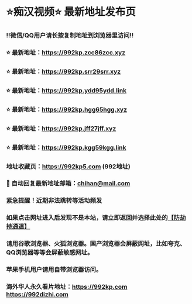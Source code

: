 # ⭐️痴汉视频⭐️ 最新地址发布页

### ‼️微信/QQ用户请长按复制地址到浏览器里访问‼️

### ⭐️ 最新地址：https://992kp.zcc86zcc.xyz

### ⭐️ 最新地址：https://992kp.srr29srr.xyz

### ⭐️ 最新地址：https://992kp.ydd95ydd.link

### ⭐️ 最新地址：https://992kp.hgg65hgg.xyz

### ⭐️ 最新地址：https://992kp.jff27jff.xyz

### ⭐️ 最新地址：https://992kp.kgg59kgg.link



### 地址收藏页：https://992kp5.com (992地址)
### 📧 自动回复最新地址邮箱：chihan@mail.com
### 紧急提醒！近期非法跳转等活动频发
### 如果点击网址进入后发现不是本站，请立即返回并选择此处的[【防劫持通道】](https://23.224.130.222:7583)
### 请用谷歌浏览器、火狐浏览器。国产浏览器会屏蔽网址，比如夸克、QQ浏览器等等会屏蔽敏感网址。
### 苹果手机用户请用自带浏览器访问。
### 海外华人永久看片地址：https://992kp.com  https://992dizhi.com
